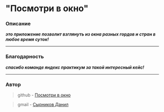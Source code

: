 # "Посмотри в окно" 

### Описание

***это приложение позволит взглянуть из окна разных гордов и стран в любое время суток!***
___


### Благодарность 
***спасибо команде яндекс практикум за такой интересный кейс!***
___
### **Автор**
>github - [Посмотри в окно](https://github.com/assaultasfuck/posmotri_v_okno)

>gmail - [Сырников Данил](otayzimq25@gmail.com)
